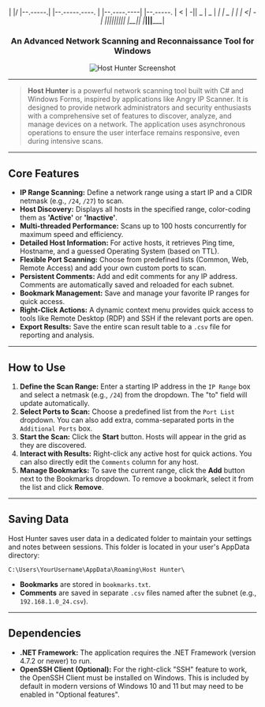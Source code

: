 <div align="center">


|  |/  |--.-----.|  |--.-----.----.    |  |--.----.----|  |--.-----.
|     <  |  -||  _  |  _  |   _|    |  _  |   _|  |    <|  -|
||_|||||*||      |__|| |*___|||_____|


### An Advanced Network Scanning and Reconnaissance Tool for Windows

![Host Hunter Screenshot](https://i.imgur.com/FiZHw1x.png) 

</div>

---

> **Host Hunter** is a powerful network scanning tool built with C# and Windows Forms, inspired by applications like Angry IP Scanner. It is designed to provide network administrators and security enthusiasts with a comprehensive set of features to discover, analyze, and manage devices on a network. The application uses asynchronous operations to ensure the user interface remains responsive, even during intensive scans.

---

## Core Features

* **IP Range Scanning:** Define a network range using a start IP and a CIDR netmask (e.g., `/24`, `/27`) to scan.
* **Host Discovery:** Displays all hosts in the specified range, color-coding them as **'Active'** or **'Inactive'**.
* **Multi-threaded Performance:** Scans up to 100 hosts concurrently for maximum speed and efficiency.
* **Detailed Host Information:** For active hosts, it retrieves Ping time, Hostname, and a guessed Operating System (based on TTL).
* **Flexible Port Scanning:** Choose from predefined lists (Common, Web, Remote Access) and add your own custom ports to scan.
* **Persistent Comments:** Add and edit comments for any IP address. Comments are automatically saved and reloaded for each subnet.
* **Bookmark Management:** Save and manage your favorite IP ranges for quick access.
* **Right-Click Actions:** A dynamic context menu provides quick access to tools like Remote Desktop (RDP) and SSH if the relevant ports are open.
* **Export Results:** Save the entire scan result table to a `.csv` file for reporting and analysis.

---

## How to Use

1.  **Define the Scan Range:** Enter a starting IP address in the `IP Range` box and select a netmask (e.g., `/24`) from the dropdown. The "to" field will update automatically.
2.  **Select Ports to Scan:** Choose a predefined list from the `Port List` dropdown. You can also add extra, comma-separated ports in the `Additional Ports` box.
3.  **Start the Scan:** Click the **Start** button. Hosts will appear in the grid as they are discovered.
4.  **Interact with Results:** Right-click any active host for quick actions. You can also directly edit the `Comments` column for any host.
5.  **Manage Bookmarks:** To save the current range, click the **Add** button next to the Bookmarks dropdown. To remove a bookmark, select it from the list and click **Remove**.

---

## Saving Data

Host Hunter saves user data in a dedicated folder to maintain your settings and notes between sessions. This folder is located in your user's AppData directory:

`C:\Users\YourUsername\AppData\Roaming\Host Hunter\`

* **Bookmarks** are stored in `bookmarks.txt`.
* **Comments** are saved in separate `.csv` files named after the subnet (e.g., `192.168.1.0_24.csv`).

---

## Dependencies

* **.NET Framework:** The application requires the .NET Framework (version 4.7.2 or newer) to run.
* **OpenSSH Client (Optional):** For the right-click "SSH" feature to work, the OpenSSH Client must be installed on Windows. This is included by default in modern versions of Windows 10 and 11 but may need to be enabled in "Optional features".
